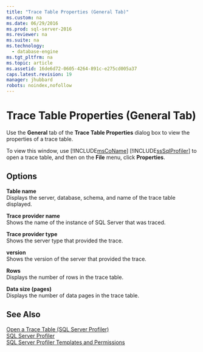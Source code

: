 ```yaml
---
title: "Trace Table Properties (General Tab)"
ms.custom: na
ms.date: 06/29/2016
ms.prod: sql-server-2016
ms.reviewer: na
ms.suite: na
ms.technology: 
  - database-engine
ms.tgt_pltfrm: na
ms.topic: article
ms.assetid: 16de6d72-0605-4264-891c-e275cd005a37
caps.latest.revision: 19
manager: jhubbard
robots: noindex,nofollow
---
```

# Trace Table Properties (General Tab)
Use the **General** tab of the **Trace Table Properties** dialog box to view the properties of a trace table.  
  
 To view this window, use [!INCLUDE[msCoName](../../Topics/TopicNameContainA/tokens/msCoName_md.md)] [!INCLUDE[ssSqlProfiler](../../Topics/TopicNameContainA/tokens/ssSqlProfiler_md.md)] to open a trace table, and then on the **File** menu, click **Properties**.  
  
## Options  
 **Table name**  
 Displays the server, database, schema, and name of the trace table displayed.  
  
 **Trace provider name**  
 Shows the name of the instance of SQL Server that was traced.  
  
 **Trace provider type**  
 Shows the server type that provided the trace.  
  
 **version**  
 Shows the version of the server that provided the trace.  
  
 **Rows**  
 Displays the number of rows in the trace table.  
  
 **Data size (pages)**  
 Displays the number of data pages in the trace table.  
  
## See Also  
 [Open a Trace Table (SQL Server Profiler)](../../Topics/TopicNameContainA/Open-a-Trace-Table--SQL-Server-Profiler-.md)   
 [SQL Server Profiler](../../Topics/TopicNameNotContainA/SQL-Server-Profiler.md)   
 [SQL Server Profiler Templates and Permissions](../../Topics/TopicNameNotContainA/SQL-Server-Profiler-Templates-and-Permissions.md)